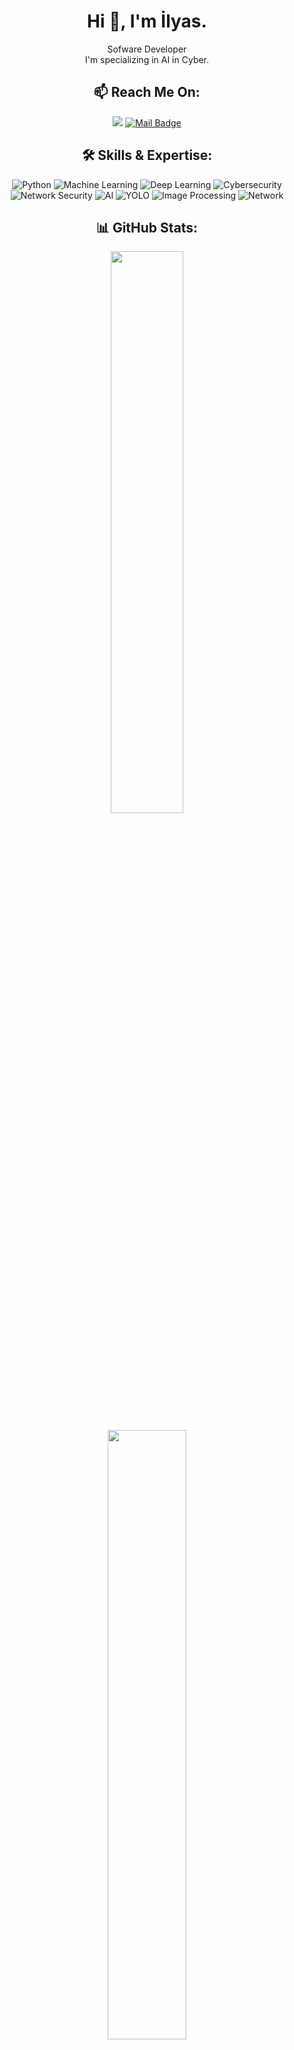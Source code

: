 <h1 align="center">Hi 👋, I'm İlyas.</h1>




<p align="center">Sofware Developer <br>I'm specializing in AI in Cyber.</p>

<h2 align="center"> 📫 Reach Me On: </h2>
  
<div align="center">
  
[![](https://img.shields.io/badge/linkedin-%230077B5.svg?&style=for-the-badge&logo=linkedin&logoColor=white)](https://www.linkedin.com/in/ilyasyakuppekg%C3%BC%C3%A7/)
[![Mail Badge](https://img.shields.io/badge/ilyas.pekguctr@gmail.com-c14438?style=for-the-badge&logo=Gmail&logoColor=white&link=mailto:ilyas.pekguctr@gmail.com)](mailto:ilyas.pekguctr@gmail.com)

</div>

<h2 align="center">🛠 Skills & Expertise:</h2>

<div align="center">
  
  ![Python](https://img.shields.io/badge/Python-3776AB?style=for-the-badge&logo=python&logoColor=white)
  ![Machine Learning](https://img.shields.io/badge/Machine%20Learning-%2300C4CC.svg?style=for-the-badge&logo=scikitlearn&logoColor=white)
  ![Deep Learning](https://img.shields.io/badge/Deep%20Learning-%23FF6F00.svg?style=for-the-badge&logo=tensorflow&logoColor=white)
  ![Cybersecurity](https://img.shields.io/badge/Cybersecurity-%230077B5.svg?style=for-the-badge&logo=hackthebox&logoColor=white)
  ![Network Security](https://img.shields.io/badge/Network%20Security-%23FF5733.svg?style=for-the-badge&logo=cisco&logoColor=white)
  ![AI](https://img.shields.io/badge/Artificial%20Intelligence-%234285F4.svg?style=for-the-badge&logo=openai&logoColor=white)
  ![YOLO](https://img.shields.io/badge/YOLO-00FFFF?style=for-the-badge&logo=yolo&logoColor=black)
  ![Image Processing](https://img.shields.io/badge/Image%20Processing-8A2BE2?style=for-the-badge&logo=opencv&logoColor=white)
  ![Network](https://img.shields.io/badge/Network-%230077B5.svg?style=for-the-badge&logo=cisco&logoColor=white)

</div>
  
<h2 align="center">📊 GitHub Stats:</h2>

<p align="center">
  <img width="48%" src="https://github-readme-stats.vercel.app/api?username=IlyasYakupPekguc&theme=dark&hide_border=false&include_all_commits=false&count_private=true" />
</p>

<p align="center">
  <img width="50%" src="https://github-readme-stats.vercel.app/api/top-langs?username=IlyasYakupPekguc&hide=css,jupyter%20notebook,html&theme=radical&show_icons=true&cache_seconds=1800&locale=en&layout=compact" />
</p>
